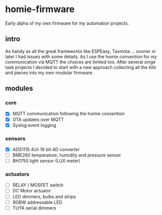 # homie-firmware

Early alpha of my own firmware for my automation projects.

## intro

As handy as all the great frameworks like ESPEasy, Tasmota ... sooner or later I had issues with some details. As I use the homie convention for my communication via MQTT the choices are limited too. After several singe task projects I decided to start with a new approach collecting all the bits and pieces into my own modular firmware.

## modules

### core

- [X] MQTT communication following the homie convention
- [X] OTA updates over MQTT
- [X] Syslog event logging

### sensors

- [X] ADS1115 4ch 16 bit AD converter
- [ ] BME260 temperature, humidity and pressure sensor
- [ ] BH1750 light sensor (LUX meter)

### actuators

- [ ] RELAY / MOSFET switch
- [ ] DC Motor actuator
- [ ] LED dimmers, bulbs and strips
- [ ] RGBW addressable LED
- [ ] TUYA serial dimmers